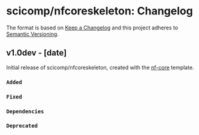 # scicomp/nfcoreskeleton: Changelog

The format is based on [Keep a Changelog](https://keepachangelog.com/en/1.0.0/)
and this project adheres to [Semantic Versioning](https://semver.org/spec/v2.0.0.html).

## v1.0dev - [date]

Initial release of scicomp/nfcoreskeleton, created with the [nf-core](https://nf-co.re/) template.

### `Added`

### `Fixed`

### `Dependencies`

### `Deprecated`
